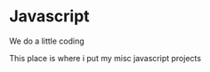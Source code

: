 # Javascript
We do a little coding
<br>
<body> This place is where i put my misc javascript projects </body>
